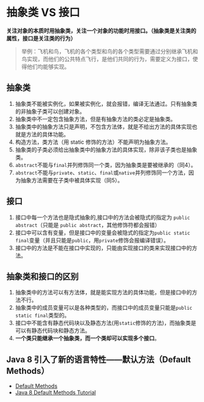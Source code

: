 # 抽象类 VS 接口

**关注对象的本质时用抽象类，关注一个对象的功能时用接口。（抽象类是关注类的属性，接口是关注类的行为）**
> 举例：飞机和鸟，飞机的各个类型和鸟的各个类型需要通过分别继承飞机和鸟实现，而他们的公共特点飞行，是他们共同的行为，需要定义为接口，使得他们均能够实现。

## 抽象类

1. 抽象类不能被实例化，如果被实例化，就会报错，编译无法通过。只有抽象类的非抽象子类可以创建对象。
2. 抽象类中不一定包含抽象方法，但是有抽象方法的类必定是抽象类。
3. 抽象类中的抽象方法只是声明，不包含方法体，就是不给出方法的具体实现也就是方法的具体功能。
4. 构造方法，类方法（用 static 修饰的方法）不能声明为抽象方法。
5. 抽象类的子类必须给出抽象类中的抽象方法的具体实现，除非该子类也是抽象类。
6. `abstract`不能与`final`并列修饰同一个类，因为抽象类是要被继承的（同4）。
7. `abstract`不能与`private`、`static`、`final`或`native`并列修饰同一个方法，因为抽象方法需要在子类中被具体实现（同5）。

## 接口

1. 接口中每一个方法也是隐式抽象的,接口中的方法会被隐式的指定为 `public abstract`（只能是 `public abstract`，其他修饰符都会报错）
2. 接口中可以含有变量，但是接口中的变量会被隐式的指定为`public static final`变量（并且只能是`public`，用`private`修饰会报编译错误）。
3. 接口中的方法是不能在接口中实现的，只能由实现接口的类来实现接口中的方法。

## 抽象类和接口的区别

1. 抽象类中的方法可以有方法体，就是能实现方法的具体功能，但是接口中的方法不行。
2. 抽象类中的成员变量可以是各种类型的，而接口中的成员变量只能是`public static final`类型的。
3. 接口中不能含有静态代码块以及静态方法(用`static`修饰的方法)，而抽象类是可以有静态代码块和静态方法。
4. **一个类只能继承一个抽象类，而一个类却可以实现多个接口**。 

## Java 8 引入了新的语言特性——默认方法（Default Methods）

- [Default Methods](https://docs.oracle.com/javase/tutorial/java/IandI/defaultmethods.html)
- [Java 8 Default Methods Tutorial](https://www.viralpatel.net/java-8-default-methods-tutorial/)

